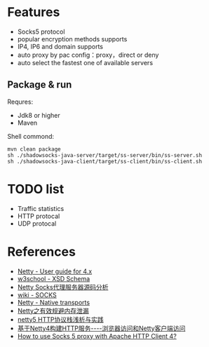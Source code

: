 
# Features

* Socks5 protocol
* popular encryption methods supports
* IP4, IP6 and domain supports
* auto proxy by pac config：proxy，direct or deny
* auto select the fastest one of available servers

## Package & run

Requres:
* Jdk8 or higher
* Maven

Shell commond:

```
mvn clean package
sh ./shadowsocks-java-server/target/ss-server/bin/ss-server.sh
sh ./shadowsocks-java-client/target/ss-client/bin/ss-client.sh
```

# TODO list

* Traffic statistics
* HTTP protocal
* UDP protocal

# References

* [Netty - User guide for 4.x](http://netty.io/wiki/user-guide-for-4.x.html)
* [w3school - XSD Schema](http://www.w3school.com.cn/schema/index.asp)
* [Netty Socks代理服务器源码分析](https://alwayswithme.github.io/jekyll/update/2015/07/25/netty-socksproxy-detail.html)
* [wiki - SOCKS](https://en.wikipedia.org/wiki/SOCKS)
* [Netty - Native transports](https://github.com/netty/netty/wiki/Native-transports)
* [Netty之有效规避内存泄漏](http://m635674608.iteye.com/blog/2236834)
* [netty5 HTTP协议栈浅析与实践](http://www.cnblogs.com/cyfonly/p/5616493.html)
* [基于Netty4构建HTTP服务----浏览器访问和Netty客户端访问](https://blog.csdn.net/wangshuang1631/article/details/73251180)
* [How to use Socks 5 proxy with Apache HTTP Client 4?](https://stackoverflow.com/questions/22937983/how-to-use-socks-5-proxy-with-apache-http-client-4)




